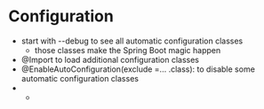# Configuration

* start with --debug to see all automatic configuration classes
  * those classes make the Spring Boot magic happen
* @Import to load additional configuration classes
* @EnableAutoConfiguration\(exclude =... .class\): to disable some automatic configuration classes
* * 


